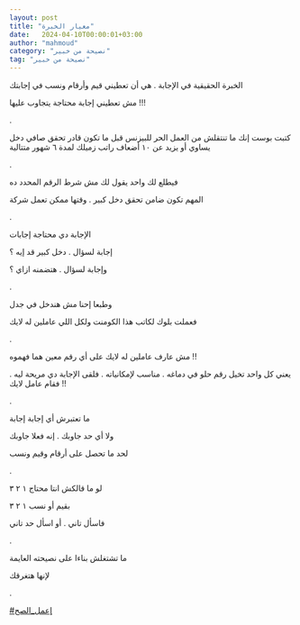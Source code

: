 ```yaml
---
layout: post
title: "معيار الخبرة"
date:   2024-04-10T00:00:01+03:00
author: "mahmoud"
category: "نصيحة من خبير"
tag: "نصيحة من خبير"
---
```



الخبرة الحقيقية في الإجابة . هي أن تعطيني قيم وأرقام
ونسب في إجابتك

مش تعطيني إجابة محتاجة يتجاوب عليها !!!

.

كتبت بوست إنك ما تنتقلش من العمل الحر للبيزنس قبل ما
تكون قادر تحقق صافي دخل يساوي أو يزيد عن ١٠ أضعاف راتب زميلك لمدة ٦ شهور
متتالية

.

فيطلع لك واحد يقول لك مش شرط الرقم المحدد ده

المهم تكون ضامن تحقق دخل كبير . وقتها ممكن تعمل
شركة

.

الإجابة دي محتاجة إجابات

إجابة لسؤال . دخل كبير قد إيه ؟

وإجابة لسؤال . هتضمنه ازاي ؟

.

وطبعا إحنا مش هندخل في جدل

فعملت بلوك لكاتب هذا الكومنت ولكل اللي عاملين له
لايك

.

مش عارف عاملين له لايك على أي رقم معين هما فهموه
!!

يعني كل واحد تخيل رقم حلو في دماغه . مناسب لإمكانياته .
فلقى الإجابة دي مريحة ليه . فقام عامل لايك !!

.

ما تعتبرش أي إجابة إجابة

ولا أي حد جاوبك . إنه فعلا جاوبك

لحد ما تحصل على أرقام وقيم ونسب

.

لو ما قالكش انتا محتاج ١ ٢ ٣

بقيم أو نسب ١ ٢ ٣

فاسأل تاني . أو اسأل حد تاني

.

ما تشتغلش بناءا على نصيحته العايمة

لإنها هتغرقك

.

[<u>\#إعمل\_الصح</u>](https://www.facebook.com/hashtag/%D8%A5%D8%B9%D9%85%D9%84_%D8%A7%D9%84%D8%B5%D8%AD?__eep__=6&__cft__%5b0%5d=AZUleKwd3lRQbvabBulNmfNyaqNC3-v4rWFcYmKEftOD7osZNUozklttvo8NGyWUqDtsvJH3rXzxR_AnHAysspogxyroPHYWlQEUZKjtoa0l29tU7jX9_xTr8oOiRDpXNuqgxlgSqf5OiK5XeJM_-Au8XhYxxEM9t7gjgypG6tBnPw&__tn__=*NK-R)
